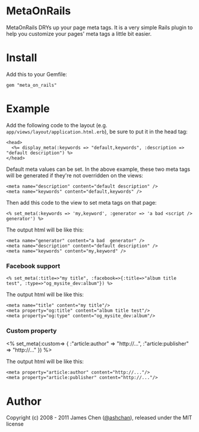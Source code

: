 MetaOnRails
===========
MetaOnRails DRYs up your page meta tags.
It is a very simple Rails plugin to help you customize your pages' meta tags a little bit easier.

Install
=======
Add this to your Gemfile:

    gem "meta_on_rails"

Example
=======
Add the following code to the layout (e.g. `app/views/layout/application.html.erb`), be sure to put it in the head tag:

    <head>
      <%= display_meta(:keywords => "default,keywords", :description => "default description") %>
    </head>

Default meta values can be set. In the above example, these two meta tags will be generated if they're not overridden on the views:

    <meta name="description" content="default description" />
    <meta name="keywords" content="default,keywords" />

Then add this code to the view to set meta tags on that page:

    <% set_meta(:keywords => 'my,keyword', :generator => 'a bad <script /> generator') %>

The output html will be like this:

    <meta name="generator" content="a bad  generator" />
    <meta name="description" content="default description" />
    <meta name="keywords" content="my,keyword" />

### Facebook support

    <% set_meta(:title=>"my title", :facebook=>{:title=>"album title test", :type=>"og_mysite_dev:album"}) %>

The output html will be like this:

    <meta name="title" content="my title"/>
    <meta property="og:title" content="album title test"/>
    <meta property="og:type" content="og_mysite_dev:album"/>

### Custom property

  <% set_meta(:custom=> {
              :"article:author" => "http://...",
              :"article:publisher" => "http://..."
              }) %>

The output html will be like this:

    <meta property="article:author" content="http://..."/>
    <meta property="article:publisher" content="http://..."/>


Author
======
Copyright (c) 2008 - 2011 James Chen ([@ashchan](http://twitter.com/ashchan)), released under the MIT license

